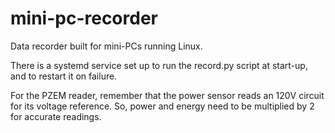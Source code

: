 # mini-pc-recorder
Data recorder built for mini-PCs running Linux.

There is a systemd service set up to run the record.py script at start-up,
and to restart it on failure.

For the PZEM reader, remember that the power sensor reads an 120V circuit for 
its voltage reference. So, power and energy need to be multiplied by 2 for 
accurate readings.
